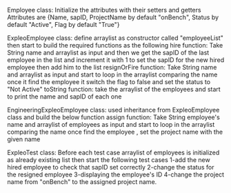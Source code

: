Employee class:
Initialize the attributes with their setters and getters
Attributes are {Name,
sapID,
ProjectName by default "onBench",
Status by default "Active",
Flag by default "True"}

ExpleoEmployee class:
define arraylist as constructor called "employeeList" then start to build the required functions as the following
hire function: Take String name and arraylist as input and then we get the sapID of the last employee in the list and increment it with 1 to set the sapID for the new hired employee then add him to the list
resignOrFire function: Take String name and arraylist as input and start to loop in the arraylist comparing the name once it find the employee it switch the flag to false and set the status to "Not Active"
toString function: take the arraylist of the employees and start to print the name and sapID of each one


EngineeringExpleoEmployee class:
used inheritance from ExpleoEmployee class and build the below function
assign function: Take String employee's name and arraylist of employees as input and start to loop in the arraylist comparing the name once find the employee , set the project name with the given name


ExpleoTest class:
Before each test case arraylist of employees is initialized as already existing list then start the following test cases 
1-add the new hired employee to check that sapID set correctly 
2-change the status for the resigned employee
3-displaying the employee's ID
4-change the project name from "onBench" to the assigned project name.
